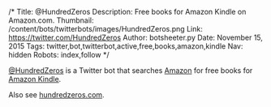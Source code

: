 /*
Title: @HundredZeros
Description: Free books for Amazon Kindle on Amazon.com.
Thumbnail: /content/bots/twitterbots/images/HundredZeros.png
Link: https://twitter.com/HundredZeros
Author: botsheeter.py
Date: November 15, 2015
Tags: twitter,bot,twitterbot,active,free,books,amazon,kindle
Nav: hidden
Robots: index,follow
*/

[@HundredZeros](https://twitter.com/HundredZeros) is a Twitter bot that searches [Amazon](http://www.amazon.com/) for free books for [Amazon Kindle](https://en.wikipedia.org/wiki/Amazon_Kindle).

Also see [hundredzeros.com](http://hundredzeros.com/).
